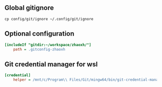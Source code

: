 ## Global gitignore

```
cp config/git/ignore ~/.config/git/ignore
```

## Optional configuration

```ini
[includeIf "gitdir:~/workspace/zhaoxh/"]
    path = .gitconfig-zhaoxh
```

## Git credential manager for wsl

```ini
[credential]
	helper = /mnt/c/Program\\ Files/Git/mingw64/bin/git-credential-manager.exe
```
